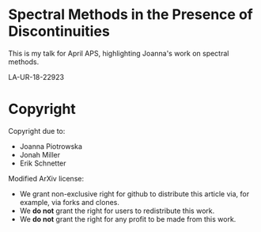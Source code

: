 Spectral Methods in the Presence of Discontinuities
===

This is my talk for April APS, highlighting Joanna's work on spectral methods.

LA-UR-18-22923

# Copyright

Copyright due to:

- Joanna Piotrowska
- Jonah Miller
- Erik Schnetter

Modified ArXiv license:

- We grant non-exclusive right for github to distribute this article via, for example, via forks and clones.
- We **do not** grant the right for users to redistribute this work.
- We **do not** grant the right for any profit to be made from this work.
